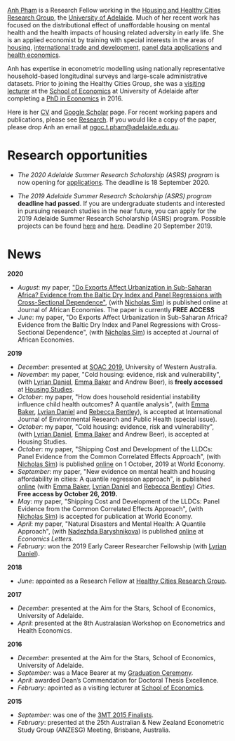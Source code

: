 [Anh Pham](https://researchers.adelaide.edu.au/profile/ngoc.t.pham) is a Research Fellow working in the [Housing and Healthy Cities Research Group](https://architecture.adelaide.edu.au/research/housing-and-healthy-cities), the [University of Adelaide](https://www.adelaide.edu.au/). Much of her recent work has focused on the distributional effect of unaffordable housing on mental health and the health impacts of housing related adversity in early life. She is an applied economist by training with special interests in the areas of [housing](research.md#housing), [international trade and development](research.md#international-trade-and-development), [panel data applications](research.md#panel-data-applications) and [health economics](research.md#health-economics). 

Anh has expertise in econometric modelling using nationally representative household-based longitudinal surveys and large-scale administrative datasets. Prior to joining the Healthy Cities Group, she was a [visiting lecturer](teaching.md) at the [School of Economics](https://economics.adelaide.edu.au/) at University of Adelaide after completing a [PhD in Economics](education.md#post-graduate-degrees) in 2016. 

Here is her [CV](papers/Anh_Pham_CV.pdf) and [Google Scholar](https://scholar.google.com.au/citations?hl=en&user=C71OJdIAAAAJ) page. For recent working papers and publications, please see [Research](research.md). If you would like a copy of the paper, please drop Anh an email at ngoc.t.pham@adelaide.edu.au. 

# Research opportunities
- *The 2020 Adelaide Summer Research Scholarship (ASRS) program* is now opening for [applications](https://scholarships.adelaide.edu.au/Scholarships/undergraduate/all-faculties/adelaide-summer-research-scholarships). The deadline is 18 September 2020.

- *The 2019 Adelaide Summer Research Scholarship (ASRS) program* **deadline had passed**. If you are undergraduate students and interested in pursuing research studies in the near future, you can apply for the 2019 Adelaide Summer Research Scholarship (ASRS) program. Possible projects can be found [here](https://ecms.adelaide.edu.au/news/list/2019/07/08/adelaide-summer-research-scholarships-applications-now-open?fbclid=IwAR1ndWKVIT9VGjX_XaXLM8Mc6sL0ES64MXqjBBBkx5UMJ6_DvZLVqTB_8gM) and [here](https://www.adelaide.edu.au/professions/students/summer-research-scholarships). Deadline 20 September 2019.

# News
**2020**
- *August*: my paper, ["Do Exports Affect Urbanization in Sub-Saharan Africa? Evidence from the Baltic Dry Index and Panel Regressions with Cross-Sectional Dependence"](https://academic.oup.com/jae/advance-article/doi/10.1093/jafeco/ejaa005/5885050?guestAccessKey=8aa9bd84-f0b5-4b55-b364-71e5d25d6465), (with [Nicholas Sim](https://sites.google.com/view/nicholassim/home)) is published online at Journal of African Economies. The paper is currently **FREE ACCESS**
- *June*: my paper, "Do Exports Affect Urbanization in Sub-Saharan Africa? Evidence from the Baltic Dry Index and Panel Regressions with Cross-Sectional Dependence", (with [Nicholas Sim](https://sites.google.com/view/nicholassim/home)) is accepted at Journal of African Economies.

**2019**
- *December*: presented at [SOAC 2019](http://soac2019.com.au/), University of Western Australia.
- *November*: my paper, "Cold housing: evidence, risk and vulnerability", (with [Lyrian Daniel](https://researchers.adelaide.edu.au/profile/lyrian.daniel),  [Emma Baker](https://researchers.adelaide.edu.au/profile/emma.baker) and Andrew Beer), is **freely accessed** at [Housing Studies](https://www.tandfonline.com/doi/full/10.1080/02673037.2019.1686130).
- *October*: my paper, "How does household residential instability influence child health outcomes? A quantile analysis", (with [Emma Baker](https://researchers.adelaide.edu.au/profile/emma.baker), [Lyrian Daniel](https://researchers.adelaide.edu.au/profile/lyrian.daniel) and [Rebecca Bentley](https://www.findanexpert.unimelb.edu.au/display/person99174)), is accepted at International Journal of Environmental Research and Public Health (special issue).
- *October*: my paper, "Cold housing: evidence, risk and vulnerability", (with [Lyrian Daniel](https://researchers.adelaide.edu.au/profile/lyrian.daniel),  [Emma Baker](https://researchers.adelaide.edu.au/profile/emma.baker) and Andrew Beer), is accepted at Housing Studies.
- *October*: my paper, "Shipping Cost and Development of the LLDCs: Panel Evidence from the Common Correlated Effects Approach", (with [Nicholas Sim](https://sites.google.com/view/nicholassim/home)) is published [online](https://onlinelibrary.wiley.com/doi/abs/10.1111/twec.12871) on 1 October, 2019 at World Economy.
- *September*: my paper, "New evidence on mental health and housing affordability in cities: A quantile regression approach", is published [online](https://www.sciencedirect.com/science/article/pii/S0264275119303804?dgcid=coauthor) (with [Emma Baker](https://researchers.adelaide.edu.au/profile/emma.baker), [Lyrian Daniel](https://researchers.adelaide.edu.au/profile/lyrian.daniel) and [Rebecca Bentley](https://findanexpert.unimelb.edu.au/display/person99174)) *Cities*. **Free access by October 26, 2019.**
- *May*: my paper, "Shipping Cost and Development of the LLDCs: Panel Evidence from the Common Correlated Effects Approach", (with [Nicholas Sim](https://sites.google.com/view/nicholassim/home)) is accepted for publication at World Economy.
- *April*: my paper, "Natural Disasters and Mental Health: A Quantile Approach", (with [Nadezhda Baryshnikova](https://researchers.adelaide.edu.au/profile/nadezhda.baryshnikova)) is published [online](https://www.sciencedirect.com/science/article/pii/S0165176519301387) at *Economics Letters*.
- *February*: won the 2019 Early Career Researcher Fellowship (with [Lyrian Daniel](https://researchers.adelaide.edu.au/profile/lyrian.daniel)).

**2018**
- *June*: appointed as a Research Fellow at [Healthy Cities Research Group](https://architecture.adelaide.edu.au/research/housing-and-healthy-cities).

**2017**
- *December*: presented at the Aim for the Stars, School of Economics, University of Adelaide.
- *April*: presented at the 8th Australasian Workshop on Econometrics and Health Economics.

**2016**
- *December*: presented at the Aim for the Stars, School of Economics, University of Adelaide.
- *September*: was a Mace Bearer at my [Graduation Ceremony](https://www.youtube.com/watch?v=hilxLwIgNo0&list=PLrj2iJKdUdbwgO0RgYgUeFq0S8u0OX167&index=6&t=0s).
- *April*: awarded Dean’s Commendation for Doctoral Thesis Excellence. 
- *February*: apointed as a visiting lecturer at [School of Economics](https://economics.adelaide.edu.au/).

**2015**
- *September*: was one of the [3MT 2015 Finalists](https://www.youtube.com/watch?v=e5ZbZj-_Oys&list=PLrj2iJKdUdbz2yAOAAtkcp2NBLhWNsw7F&index=7).
- *February*: presented at the 25th Australian & New Zealand Econometric Study Group (ANZESG) Meeting, Brisbane, Australia.
